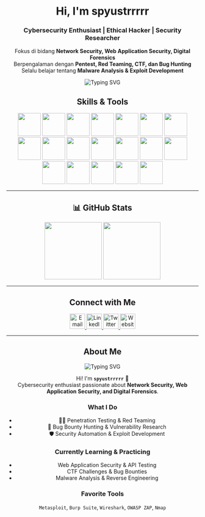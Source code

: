<div align="center">

#  Hi, I'm spyustrrrrr 

###  Cybersecurity Enthusiast | Ethical Hacker | Security Researcher
Fokus di bidang **Network Security, Web Application Security, Digital Forensics**  
 Berpengalaman dengan **Pentest, Red Teaming, CTF, dan Bug Hunting**  
 Selalu belajar tentang **Malware Analysis & Exploit Development**  

<img src="https://readme-typing-svg.demolab.com?font=Fira+Code&weight=600&size=22&duration=3000&pause=1000&color=00FF00&center=true&vCenter=true&multiline=false&width=600&lines=Penetration+Tester+%7C+Bug+Hunter;Web+Security+%7C+Network+Security;Always+Learning+%7C+Always+Hacking" alt="Typing SVG" />


##  Skills & Tools  

<p align="center">
  <!-- Cybersecurity -->
  <img src="https://cdn.jsdelivr.net/gh/devicons/devicon/icons/linux/linux-original.svg" width="60" height="60"/>
  <img src="https://cdn.jsdelivr.net/gh/devicons/devicon/icons/bash/bash-original.svg" width="60" height="60"/>
  <img src="https://cdn.jsdelivr.net/gh/devicons/devicon/icons/python/python-original.svg" width="60" height="60"/>
  <img src="https://cdn.simpleicons.org/metasploit/1572B6" width="60" height="60"/>
  <img src="https://cdn.simpleicons.org/wireshark/1679A7" width="60" height="60"/>
  <img src="https://cdn.simpleicons.org/owasp/000000" width="60" height="60"/>
  <img src="https://cdn.simpleicons.org/kalilinux/268BEE" width="60" height="60"/>

  <!-- Dev & Infra -->
  <img src="https://cdn.jsdelivr.net/gh/devicons/devicon/icons/docker/docker-original.svg" width="60" height="60"/>
  <img src="https://cdn.jsdelivr.net/gh/devicons/devicon/icons/git/git-original.svg" width="60" height="60"/>
  <img src="https://cdn.jsdelivr.net/gh/devicons/devicon/icons/github/github-original.svg" width="60" height="60"/>
  <img src="https://cdn.jsdelivr.net/gh/devicons/devicon/icons/vscode/vscode-original.svg" width="60" height="60"/>
  <img src="https://cdn.jsdelivr.net/gh/devicons/devicon/icons/nodejs/nodejs-original.svg" width="60" height="60"/>
  <img src="https://cdn.jsdelivr.net/gh/devicons/devicon/icons/react/react-original.svg" width="60" height="60"/>
  <img src="https://cdn.jsdelivr.net/gh/devicons/devicon/icons/javascript/javascript-original.svg" width="60" height="60"/>
  <img src="https://cdn.jsdelivr.net/gh/devicons/devicon/icons/html5/html5-original.svg" width="60" height="60"/>
  <img src="https://cdn.jsdelivr.net/gh/devicons/devicon/icons/css3/css3-original.svg" width="60" height="60"/>

  <!-- Database -->
  <img src="https://cdn.jsdelivr.net/gh/devicons/devicon/icons/mysql/mysql-original.svg" width="60" height="60"/>
  <img src="https://cdn.jsdelivr.net/gh/devicons/devicon/icons/postgresql/postgresql-original.svg" width="60" height="60"/>
  <img src="https://cdn.jsdelivr.net/gh/devicons/devicon/icons/mongodb/mongodb-original.svg" width="60" height="60"/>
</p>



---

## 📊 GitHub Stats
<p align="center">
  <img src="https://github-readme-stats.vercel.app/api?username=USERNAME_KAMU&show_icons=true&theme=radical" height="150" />
  <img src="https://github-readme-stats.vercel.app/api/top-langs/?username=USERNAME_KAMU&layout=compact&theme=radical" height="150"/>
</p>

---


##  Connect with Me
<p align="center">
  <a href="mailto:your.email@example.com" target="_blank">
    <img src="https://cdn.jsdelivr.net/npm/simple-icons@v9/icons/gmail.svg" alt="Email" width="40" height="40"/>
  </a>
  <a href="https://linkedin.com/in/USERNAME" target="_blank">
    <img src="https://cdn.jsdelivr.net/npm/simple-icons@v9/icons/linkedin.svg" alt="LinkedIn" width="40" height="40"/>
  </a>
  <a href="https://twitter.com/USERNAME" target="_blank">
    <img src="https://cdn.jsdelivr.net/npm/simple-icons@v9/icons/twitter.svg" alt="Twitter" width="40" height="40"/>
  </a>
  <a href="https://yourdomain.com" target="_blank">
    <img src="https://cdn.jsdelivr.net/npm/simple-icons@v9/icons/googlechrome.svg" alt="Website" width="40" height="40"/>
  </a>
</p>

---

##  About Me
<p align="center">
  <img src="https://readme-typing-svg.demolab.com?font=Fira+Code&weight=600&size=22&duration=3000&pause=500&color=00FF00&center=true&vCenter=true&multiline=false&width=600&lines=Cybersecurity+Enthusiast;Ethical+Hacker;Always+Learning+%26+Hacking" alt="Typing SVG" />
</p>

Hi! I'm **`spyustrrrrr`** 👋  
Cybersecurity enthusiast passionate about **Network Security, Web Application Security, and Digital Forensics**.  

### What I Do
- 🕵️‍♂️ Penetration Testing & Red Teaming  
- 🐛 Bug Bounty Hunting & Vulnerability Research  
- 🛡️ Security Automation & Exploit Development  

### Currently Learning & Practicing
- Web Application Security & API Testing  
- CTF Challenges & Bug Bounties  
- Malware Analysis & Reverse Engineering  

### Favorite Tools
`Metasploit`, `Burp Suite`, `Wireshark`, `OWASP ZAP`, `Nmap`  
